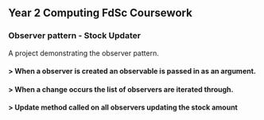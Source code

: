 ## Year 2  Computing FdSc Coursework
### Observer pattern - Stock Updater

A project demonstrating the observer pattern. 
#### > When a observer is created an observable is passed in as an argument.
#### > When a change occurs the list of observers are iterated through.
#### > Update method called on all observers updating the stock amount 
